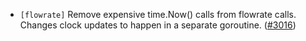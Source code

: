 - `[flowrate]` Remove expensive time.Now() calls from flowrate calls.
  Changes clock updates to happen in a separate goroutine.
  ([\#3016](https://github.com/depinnetwork/por-consensus/issues/3016))
